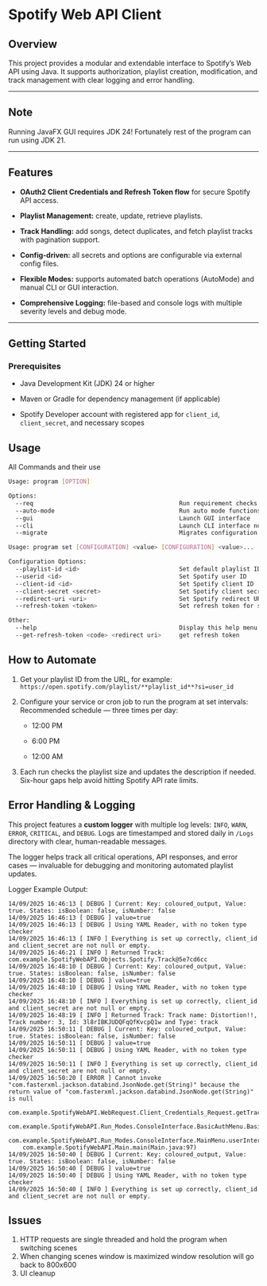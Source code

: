 # Spotify Web API Client

## Overview

This project provides a modular and extendable interface to Spotify’s Web API using Java. It supports authorization, playlist creation, modification, and track management with clear logging and error handling.

----------

## Note

Running JavaFX GUI requires JDK 24! Fortunately rest of the program can run using JDK 21.

----------

## Features

-   **OAuth2 Client Credentials and Refresh Token flow** for secure Spotify API access.
    
-   **Playlist Management:** create, update, retrieve playlists.
    
-   **Track Handling:** add songs, detect duplicates, and fetch playlist tracks with pagination support.
    
-   **Config-driven:** all secrets and options are configurable via external config files.
    
-   **Flexible Modes:** supports automated batch operations (AutoMode) and manual CLI or GUI interaction.
    
-   **Comprehensive Logging:** file-based and console logs with multiple severity levels and debug mode.
    

----------

## Getting Started

### Prerequisites

-   Java Development Kit (JDK) 24 or higher
    
-   Maven or Gradle for dependency management (if applicable)
    
-   Spotify Developer account with registered app for `client_id`, `client_secret`, and necessary scopes
    
## Usage
All Commands and their use
```bash
Usage: program [OPTION]

Options:
  --req                                         Run requirement checks and exit
  --auto-mode                                   Run auto mode functions
  --gui                                         Launch GUI interface
  --cli                                         Launch CLI interface normal mode
  --migrate                                     Migrates configuration from "config.txt" to "config.yaml"

Usage: program set [CONFIGURATION] <value> [CONFIGURATION] <value>...

Configuration Options:
  --playlist-id <id>                            Set default playlist ID
  --userid <id>                                 Set Spotify user ID
  --client-id <id>                              Set Spotify client ID
  --client-secret <secret>                      Set Spotify client secret
  --redirect-uri <uri>                          Set Spotify redirect URI
  --refresh-token <token>                       Set refresh token for session

Other:
  --help                                        Display this help menu
  --get-refresh-token <code> <redirect uri>     get refresh token
```

## How to Automate

1.  Get your playlist ID from the URL, for example:  
    `https://open.spotify.com/playlist/**playlist_id**?si=user_id`
    
2.  Configure your service or cron job to run the program at set intervals:  
    Recommended schedule — three times per day:
    
    -   12:00 PM
        
    -   6:00 PM
        
    -   12:00 AM
        
3.  Each run checks the playlist size and updates the description if needed. Six-hour gaps help avoid hitting Spotify API rate limits.

## Error Handling & Logging

This project features a **custom logger** with multiple log levels: `INFO`, `WARN`, `ERROR`, `CRITICAL`, and `DEBUG`. Logs are timestamped and stored daily in `/Logs` directory with clear, human-readable messages.

The logger helps track all critical operations, API responses, and error cases — invaluable for debugging and monitoring automated playlist updates.

Logger Example Output:
```pgsql
14/09/2025 16:46:13 [ DEBUG ] Current: Key: coloured_output, Value: true. States: isBoolean: false, isNumber: false
14/09/2025 16:46:13 [ DEBUG ] value=true
14/09/2025 16:46:13 [ DEBUG ] Using YAML Reader, with no token type checker
14/09/2025 16:46:13 [ INFO ] Everything is set up correctly, client_id and client_secret are not null or empty.
14/09/2025 16:46:21 [ INFO ] Returned Track: com.example.SpotifyWebAPI.Objects.Spotify.Track@5e7cd6cc
14/09/2025 16:48:10 [ DEBUG ] Current: Key: coloured_output, Value: true. States: isBoolean: false, isNumber: false
14/09/2025 16:48:10 [ DEBUG ] value=true
14/09/2025 16:48:10 [ DEBUG ] Using YAML Reader, with no token type checker
14/09/2025 16:48:10 [ INFO ] Everything is set up correctly, client_id and client_secret are not null or empty.
14/09/2025 16:48:19 [ INFO ] Returned Track: Track name: Distortion!!, Track number: 3, Id: 3l8rIBKJUDQFqQfKvcpQ1w and Type: track
14/09/2025 16:50:11 [ DEBUG ] Current: Key: coloured_output, Value: true. States: isBoolean: false, isNumber: false
14/09/2025 16:50:11 [ DEBUG ] value=true
14/09/2025 16:50:11 [ DEBUG ] Using YAML Reader, with no token type checker
14/09/2025 16:50:11 [ INFO ] Everything is set up correctly, client_id and client_secret are not null or empty.
14/09/2025 16:50:20 [ ERROR ] Cannot invoke "com.fasterxml.jackson.databind.JsonNode.get(String)" because the return value of "com.fasterxml.jackson.databind.JsonNode.get(String)" is null
	com.example.SpotifyWebAPI.WebRequest.Client_Credentials_Request.getTrackInformation(Client_Credentials_Request.java:64)
	com.example.SpotifyWebAPI.Run_Modes.ConsoleInterface.BasicAuthMenu.Basic_auth_Functions(BasicAuthMenu.java:40)
	com.example.SpotifyWebAPI.Run_Modes.ConsoleInterface.MainMenu.userInterface(MainMenu.java:26)
	com.example.SpotifyWebAPI.Main.main(Main.java:97)
14/09/2025 16:50:40 [ DEBUG ] Current: Key: coloured_output, Value: true. States: isBoolean: false, isNumber: false
14/09/2025 16:50:40 [ DEBUG ] value=true
14/09/2025 16:50:40 [ DEBUG ] Using YAML Reader, with no token type checker
14/09/2025 16:50:40 [ INFO ] Everything is set up correctly, client_id and client_secret are not null or empty.
```
## Issues
1. HTTP requests are single threaded and hold the program when switching scenes
2. When changing scenes window is maximized window resolution will go back to 800x600
3. UI cleanup